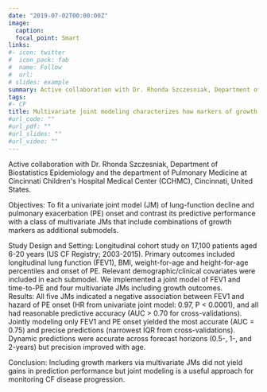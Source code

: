 ```yaml
---
date: "2019-07-02T00:00:00Z"
image:
  caption: 
  focal_point: Smart
links:
#- icon: twitter
#  icon_pack: fab
#  name: Follow
#  url: 
# slides: example
summary: Active collaboration with Dr. Rhonda Szczesniak, Department of Biostatistics Epidemiology and the department of Pulmonary Medicine at Cincinnati Children's Hospital Medical Center, Cincinnati, United States.
tags: 
#- CF
title: Multivariate joint modeling characterizes how markers of growth and lung function decline predict cystic fibrosis pulmonary exacerbation onset. 
#url_code: ""
#url_pdf: ""
#url_slides: ""
#url_video: ""
---
```


Active collaboration with Dr. Rhonda Szczesniak, Department of Biostatistics Epidemiology and the department of Pulmonary Medicine at Cincinnati Children's Hospital Medical Center (CCHMC), Cincinnati,
United States.

Objectives: To fit a univariate joint model (JM) of lung-function decline and pulmonary exacerbation (PE) onset and contrast its predictive performance with a class of multivariate JMs that include combinations of growth markers as additional submodels. 

Study Design and Setting: Longitudinal cohort study on 17,100 patients aged 6-20 years (US CF Registry; 2003-2015). Primary outcomes included longitudinal lung function (FEV1), BMI, weight-for-age and height-for-age percentiles and onset of PE. Relevant demographic/clinical covariates were included in each submodel. We implemented a joint model of FEV1 and time-to-PE and four multivariate JMs including growth outcomes.  
Results: All five JMs indicated a negative association between FEV1 and hazard of PE onset (HR from univariate joint model: 0.97, P < 0.0001), and all had reasonable predictive accuracy (AUC > 0.70 for cross-validations). Jointly modeling only FEV1 and PE onset yielded the most accurate (AUC = 0.75) and precise predictions (narrowest IQR from cross-validations). Dynamic predictions were accurate across forecast horizons (0.5-, 1-, and 2-years) but precision improved with age.  

Conclusion: Including growth markers via multivariate JMs did not yield gains in prediction performance but joint modeling is a useful approach for monitoring CF disease progression. 

